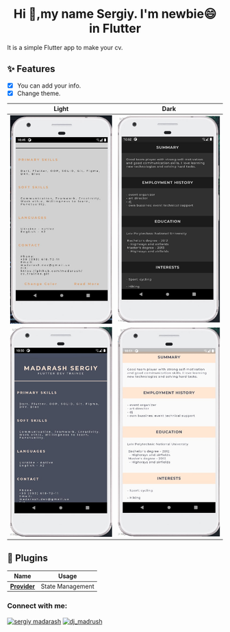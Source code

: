 <h1 align="center">Hi 👋,my name Sergiy. I'm newbie😄 in Flutter</h1>

It is a simple Flutter app to make your cv.

## ✨ Features

- [x] You can add your info.
- [x] Change theme.

| Light                                      | Dark                                       |
| ------------------------------------------ | ------------------------------------------ |
| <img src="screen_shots/1.jpg" width="400"> | <img src="screen_shots/2.jpg" width="400"> |
| <img src="screen_shots/3.jpg" width="400"> | <img src="screen_shots/4.jpg" width="400"> |

## 🔌 Plugins

| Name                                              | Usage            |
| ------------------------------------------------- | ---------------- |
| [**Provider**](https://pub.dev/packages/provider) | State Management |

<h3 align="left">Connect with me:</h3>
<p align="left">
<a href="https://linkedin.com/in/sergiy madarash" target="blank"><img align="center" src="https://raw.githubusercontent.com/rahuldkjain/github-profile-readme-generator/master/src/images/icons/Social/linked-in-alt.svg" alt="sergiy madarash" height="30" width="40" /></a>
<a href="https://instagram.com/dj_madrush" target="blank"><img align="center" src="https://raw.githubusercontent.com/rahuldkjain/github-profile-readme-generator/master/src/images/icons/Social/instagram.svg" alt="dj_madrush" height="30" width="40" /></a>
